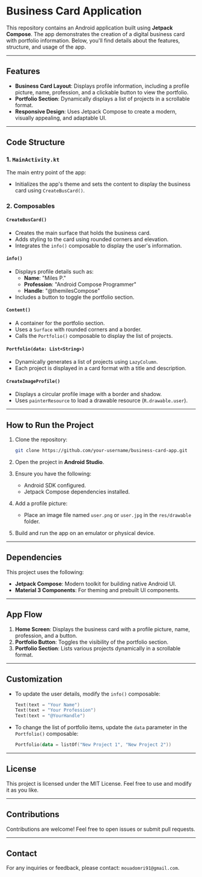 # Business Card Application

This repository contains an Android application built using **Jetpack Compose**. The app demonstrates the creation of a digital business card with portfolio information. Below, you'll find details about the features, structure, and usage of the app.

---

## Features

- **Business Card Layout**: Displays profile information, including a profile picture, name, profession, and a clickable button to view the portfolio.
- **Portfolio Section**: Dynamically displays a list of projects in a scrollable format.
- **Responsive Design**: Uses Jetpack Compose to create a modern, visually appealing, and adaptable UI.

---

## Code Structure

### 1. `MainActivity.kt`
The main entry point of the app:
- Initializes the app's theme and sets the content to display the business card using `CreateBusCard()`.

### 2. Composables

#### `CreateBusCard()`
- Creates the main surface that holds the business card.
- Adds styling to the card using rounded corners and elevation.
- Integrates the `info()` composable to display the user's information.

#### `info()`
- Displays profile details such as:
  - **Name**: "Miles P."
  - **Profession**: "Android Compose Programmer"
  - **Handle**: "@themilesCompose"
- Includes a button to toggle the portfolio section.

#### `Content()`
- A container for the portfolio section.
- Uses a `Surface` with rounded corners and a border.
- Calls the `Portfolio()` composable to display the list of projects.

#### `Portfolio(data: List<String>)`
- Dynamically generates a list of projects using `LazyColumn`.
- Each project is displayed in a card format with a title and description.

#### `CreateImageProfile()`
- Displays a circular profile image with a border and shadow.
- Uses `painterResource` to load a drawable resource (`R.drawable.user`).

---

## How to Run the Project

1. Clone the repository:
   ```bash
   git clone https://github.com/your-username/business-card-app.git
   ```

2. Open the project in **Android Studio**.

3. Ensure you have the following:
   - Android SDK configured.
   - Jetpack Compose dependencies installed.

4. Add a profile picture:
   - Place an image file named `user.png` or `user.jpg` in the `res/drawable` folder.

5. Build and run the app on an emulator or physical device.

---

## Dependencies

This project uses the following:
- **Jetpack Compose**: Modern toolkit for building native Android UI.
- **Material 3 Components**: For theming and prebuilt UI components.

---

## App Flow

1. **Home Screen**: Displays the business card with a profile picture, name, profession, and a button.
2. **Portfolio Button**: Toggles the visibility of the portfolio section.
3. **Portfolio Section**: Lists various projects dynamically in a scrollable format.

---

## Customization

- To update the user details, modify the `info()` composable:
  ```kotlin
  Text(text = "Your Name")
  Text(text = "Your Profession")
  Text(text = "@YourHandle")
  ```

- To change the list of portfolio items, update the `data` parameter in the `Portfolio()` composable:
  ```kotlin
  Portfolio(data = listOf("New Project 1", "New Project 2"))
  ```

---

## License

This project is licensed under the MIT License. Feel free to use and modify it as you like.

---

## Contributions

Contributions are welcome! Feel free to open issues or submit pull requests.

---

## Contact

For any inquiries or feedback, please contact: `mouadomri91@gmail.com`.

